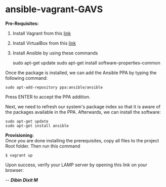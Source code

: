 # ansible-vagrant-GAVS

<b>Pre-Requisites:</b> </br>
1. Install Vagrant from this <a href="https://www.vagrantup.com/downloads.html ">link</a> </br>
2. Install VirtualBox from this <a href="https://www.virtualbox.org/wiki/Linux_Downloads">link</a> </br>  
3. Install Ansible by using these commands </br>

    sudo apt-get update
    sudo apt-get install software-properties-common

Once the package is installed, we can add the Ansible PPA by typing the following command:

    sudo apt-add-repository ppa:ansible/ansible

Press ENTER to accept the PPA addition.

Next, we need to refresh our system's package index so that it is aware of the packages available in the PPA. Afterwards, we can install the software:

    sudo apt-get update
    sudo apt-get install ansible
    

<b>Provisioning: </b> </br>
Once you are done installing the prerequisites, copy all files to the project Root folder.
Then run this command

    $ vagrant up

Upon success, verify your LAMP server by opening this link on your browser: <a href="http://localhost:8080/info.php"></a>

-- <i><b>Dibin Dixit M </b></i>

